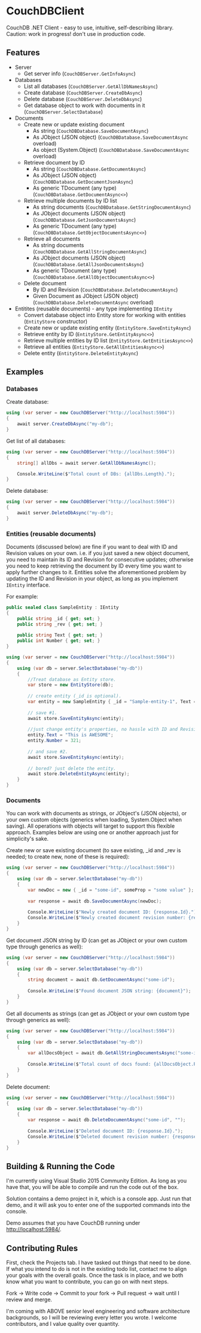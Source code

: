 # CouchDBClient
CouchDB .NET Client - easy to use, intuitive, self-describing library.     
Caution: work in progress! don't use in production code.

## Features

* Server
  * Get server info (`CouchDBServer.GetInfoAsync`)
* Databases
  * List all databases (`CouchDBServer.GetAllDbNamesAsync`)
  * Create database (`CouchDBServer.CreateDbAsync`)
  * Delete database (`CouchDBServer.DeleteDbAsync`)
  * Get database object to work with documents in it (`CouchDBServer.SelectDatabase`)
* Documents
  * Create new or update existing document
    * As string (`CouchDBDatabase.SaveDocumentAsync`)
    * As JObject (JSON object) (`CouchDBDatabase.SaveDocumentAsync` overload)
    * As object (System.Object) (`CouchDBDatabase.SaveDocumentAsync` overload)
  * Retrieve document by ID
    * As string (`CouchDBDatabase.GetDocumentAsync`)
    * As JObject (JSON object) (`CouchDBDatabase.GetDocumentJsonAsync`)
    * As generic TDocument (any type) (`CouchDBDatabase.GetDocumentAsync<>`)
  * Retrieve multiple documents by ID list
    * As string documents (`CouchDBDatabase.GetStringDocumentAsync`)
    * As JObject documents (JSON object) (`CouchDBDatabase.GetJsonDocumentsAsync`)
    * As generic TDocument (any type) (`CouchDBDatabase.GetObjectDocumentsAsync<>`)
  * Retrieve all documents
    * As string documents (`CouchDBDatabase.GetAllStringDocumentAsync`)
    * As JObject documents (JSON object) (`CouchDBDatabase.GetAllJsonDocumentsAsync`)
    * As generic TDocument (any type) (`CouchDBDatabase.GetAllObjectDocumentsAsync<>`)
  * Delete document
    * By ID and Revision (`CouchDBDatabase.DeleteDocumentAsync`)
    * Given Document as JObject (JSON object) (`CouchDBDatabase.DeleteDocumentAsync` overload)
* Entitites (reusable documents) - any type implementing `IEntity`
  * Convert database object into Entity store for working with entities (`EntityStore` constructor)
  * Create new or update existing entity (`EntityStore.SaveEntityAsync`)
  * Retrieve entity by ID (`EntityStore.GetEntityAsync<>`)
  * Retrieve multiple entities by ID list (`EntityStore.GetEntitiesAsync<>`)
  * Retrieve all entities (`EntityStore.GetAllEntitiesAsync<>`)
  * Delete entity (`EntityStore.DeleteEntityAsync`)

## Examples

### Databases

Create database:
``` C#
using (var server = new CouchDBServer("http://localhost:5984"))
{
    await server.CreateDbAsync("my-db");
}
```

Get list of all databases:
``` C#
using (var server = new CouchDBServer("http://localhost:5984"))
{
    string[] allDbs = await server.GetAllDbNamesAsync();

    Console.WriteLine($"Total count of DBs: {allDbs.Length}.");
}
```

Delete database:
``` C#
using (var server = new CouchDBServer("http://localhost:5984"))
{
    await server.DeleteDbAsync("my-db");
}
```

### Entities (reusable documents)

Documents (discussed below) are fine if you want to deal with ID and Revision values on your own. i.e. if you just saved a new object document, you need to maintain its ID and Revision for consecutive updates; otherwise you need to keep retrieving the document by ID every time you want to apply further changes to it.
Entities solve the aforementioned problem by updating the ID and Revision in your object, as long as you implement `IEntity` interface.

For example:
``` C#
public sealed class SampleEntity : IEntity
{
    public string _id { get; set; }
    public string _rev { get; set; }
    
    public string Text { get; set; }
    public int Number { get; set; }
}

using (var server = new CouchDBServer("http://localhost:5984"))
{
    using (var db = server.SelectDatabase("my-db"))
    {
        //Treat database as Entity store.
        var store = new EntityStore(db);
    
        // create entity (_id is optional).
        var entity = new SampleEntity { _id = "Sample-entity-1", Text = "This is text", Number = 123 };
        
        // save #1.
        await store.SaveEntityAsync(entity);
        
        //just change entity's properties, no hassle with ID and Revision anymore.
        entity.Text = "This is AWESOME";
        entity.Number = 321;
        
        // and save #2.
        await store.SaveEntityAsync(entity);
        
        // bored? just delete the entity.
        await store.DeleteEntityAsync(entity);
    }
}
```


### Documents

You can work with documents as strings, or JObject's (JSON objects), or your own custom objects (generics when loading, System.Object when saving).
All operations with objects will target to support this flexible approach.
Examples below are using one or another approach just for simplicity's sake.

Create new or save existing document (to save existing, _id and _rev is needed; to create new, none of these is required):
``` C#
using (var server = new CouchDBServer("http://localhost:5984"))
{
    using (var db = server.SelectDatabase("my-db"))
    {
        var newDoc = new { _id = "some-id", someProp = "some value" };
        
        var response = await db.SaveDocumentAsync(newDoc);
        
        Console.WriteLine($"Newly created document ID: {response.Id}.");
        Console.WriteLine($"Newly created document revision number: {response.Revision}.");
    }
}
```

Get document JSON string by ID (can get as JObject or your own custom type through generics as well):
``` C#
using (var server = new CouchDBServer("http://localhost:5984"))
{
    using (var db = server.SelectDatabase("my-db"))
    {
        string document = await db.GetDocumentAsync("some-id");
        
        Console.WriteLine($"Found document JSON string: {document}");
    }
}
```

Get all documents as strings (can get as JObject or your own custom type through generics as well):
``` C#
using (var server = new CouchDBServer("http://localhost:5984"))
{
    using (var db = server.SelectDatabase("my-db"))
    {
        var allDocsObject = await db.GetAllStringDocumentsAsync("some-id");
        
        Console.WriteLine($"Total count of docs found: {allDocsObject.Rows.Count}");
    }
}
```

Delete document:
``` C#
using (var server = new CouchDBServer("http://localhost:5984"))
{
    using (var db = server.SelectDatabase("my-db"))
    {
        var response = await db.DeleteDocumentAsync("some-id", "");
        
        Console.WriteLine($"Deleted document ID: {response.Id}.");
        Console.WriteLine($"Deleted document revision number: {response.Revision}.");
    }
}
```


## Building & Running the Code

I'm currently using Visual Studio 2015 Community Edition. As long as you have that, you will be able to compile and run the code out of the box.

Solution contains a demo project in it, which is a console app.
Just run that demo, and it will ask you to enter one of the supported commands into the console.

Demo assumes that you have CouchDB running under [http://localhost:5984/](http://localhost:5984/).


## Contributing Rules

First, check the Projects tab. I have tasked out things that need to be done.
If what you intend to do is not in the existing todo list, contact me to align your goals with the overall goals.
Once the task is in place, and we both know what you want to contribute, you can go on with next steps.

Fork -> Write code -> Commit to your fork -> Pull request -> wait until I review and merge.

I'm coming with ABOVE senior level engineering and software architecture backgrounds, so I will be reviewing every letter you wrote.
I welcome contributors, and I value quality over quantity.
